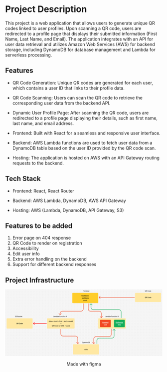 # Project Description
This project is a web application that allows users to generate unique QR codes linked to user profiles. Upon scanning a QR code, users are redirected to a profile page that displays their submitted information (First Name, Last Name, and Email). The application integrates with an API for user data retrieval and utilizes Amazon Web Services (AWS) for backend storage, including DynamoDB for database management and Lambda for serverless processing.

## Features

-    QR Code Generation: Unique QR codes are generated for each user, which contains a user ID that links to their profile data.

-    QR Code Scanning: Users can scan the QR code to retrieve the corresponding user data from the backend API.

-    Dynamic User Profile Page: After scanning the QR code, users are redirected to a profile page displaying their details, such as first name, last name, and email address.

-    Frontend: Built with React for a seamless and responsive user interface.

-    Backend: AWS Lambda functions are used to fetch user data from a DynamoDB table based on the user ID provided by the QR code scan.

-    Hosting: The application is hosted on AWS with an API Gateway routing requests to the backend.

## Tech Stack

-    Frontend: React, React Router

-    Backend: AWS Lambda, DynamoDB, AWS API Gateway

-    Hosting: AWS (Lambda, DynamoDB, API Gateway, S3)

## Features to be added
1. Error page on 404 response 
2. QR Code to render on registration
3. Accessibility 
4. Edit user info
5. Extra error handling on the backend
6. Support for different backend responses

## Project Infrastructure
<div style="text-align: center;">
  <img src="./project-infra-graph.png" alt="Project infrastructure graph"/>
  <p>Made with figma</p>
</div>
